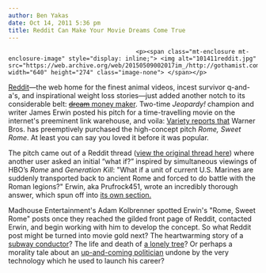 ```yaml
---
author: Ben Yakas
date: Oct 14, 2011 5:36 pm
title: Reddit Can Make Your Movie Dreams Come True
---
```


	
										<p><span class="mt-enclosure mt-enclosure-image" style="display: inline;"> <img alt="101411reddit.jpg" src="https://web.archive.org/web/20150509002017im_/http://gothamist.com/attachments/byakas/101411reddit.jpg" width="640" height="274" class="image-none"> </span></p>

<p><a href="https://web.archive.org/web/20150509002017/http://www.reddit.com/">Reddit</a>&#x2014;the web home for the finest animal videos, incest survivor q-and-a&apos;s, and inspirational weight loss stories&#x2014;just added another notch to its considerable belt: <a href="https://web.archive.org/web/20150509002017/http://www.reddit.com/r/reddit.com/comments/lbq91/congrats_to_prufrock451_his_story_rome_sweet_rome/"><strike>dream</strike> money maker</a>. Two-time <em>Jeopardy!</em> champion and writer James Erwin posted his pitch for a time-travelling movie on the internet&apos;s preeminent link warehouse, and voila: <a href="https://web.archive.org/web/20150509002017/http://www.variety.com/article/VR1118044449">Variety reports that</a> Warner Bros. has preemptively purchased the high-concept pitch <em>Rome, Sweet Rome</em>. At least you can say you loved it before it was popular.</p>

<p>The pitch came out of a Reddit thread (<a href="https://web.archive.org/web/20150509002017/http://www.reddit.com/r/AskReddit/comments/k067x/could_i_destroy_the_entire_roman_empire_during/">view the original thread here</a>) where another user asked an initial &#x201C;what if?&#x201D; inspired by simultaneous viewings of HBO&#x2019;s <em>Rome</em> and <em>Generation Kill</em>: &quot;What if a unit of current U.S. Marines are suddenly transported back to ancient Rome and forced to do battle with the Roman legions?&quot; Erwin, aka Prufrock451, wrote an incredibly thorough answer, which spun off into <a href="https://web.archive.org/web/20150509002017/http://www.reddit.com/r/RomeSweetRome/">its own section.</a></p>

<p>Madhouse Entertainment&apos;s Adam Kolbrenner spotted Erwin&apos;s &quot;Rome, Sweet Rome&quot; posts once they reached the gilded front page of Reddit, contacted Erwin, and begin working with him to develop the concept. So what Reddit post might be turned into movie gold next? The heartwarming story of a <a href="https://web.archive.org/web/20150509002017/http://gothamist.com/2011/10/10/nyc_subway_conductor_talks_mole_peo.php">subway conductor</a>? The life and death of <a href="https://web.archive.org/web/20150509002017/http://gothamist.com/2011/06/09/video_thieves_cut_down_tree_with_ax.php">a lonely tree</a>? Or perhaps a morality tale about an <a href="https://web.archive.org/web/20150509002017/http://gothamist.com/2011/03/24/anthony_weiner_talks_israel_finance.php">up-and-coming politician</a> undone by the very technology which he used to launch his career?</p>					
										
									
				